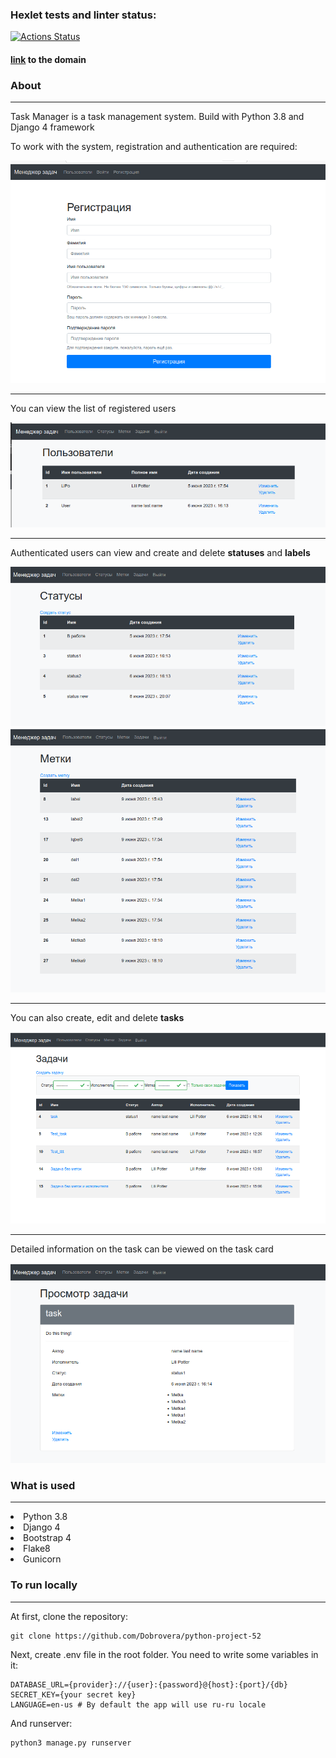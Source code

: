 ### Hexlet tests and linter status:
[![Actions Status](https://github.com/Dobrovera/python-project-52/workflows/hexlet-check/badge.svg)](https://github.com/Dobrovera/python-project-52/actions)

#### [link](python-project-52-production-8542.up.railway.app) to the domain


### About
<hr>
Task Manager is a task management system. Build with Python 3.8 and Django 4 framework

To work with the system, registration and authentication are required:

![PLOT](images/Reg_form.png)

---

You can view the list of registered users

![PLOT](images/Users.png)

---

Authenticated users can view and create and delete **statuses** and **labels**

![PLOT](images/Statuses.png)
![PLOT](images/Labels.png)

---

You can also create, edit and delete **tasks**

![PLOT](images/Tasks.png)

---

Detailed information on the task can be viewed on the task card

![PLOT](images/Task_card.png)


### What is used
<hr>
<li>Python 3.8</li>
<li>Django 4</li>
<li>Bootstrap 4</li>
<li>Flake8</li>
<li>Gunicorn</li>


### To run locally
<hr>

At first, clone the repository:

```
git clone https://github.com/Dobrovera/python-project-52
```

Next, create .env file in the root folder. You need to write some variables in it:

```
DATABASE_URL={provider}://{user}:{password}@{host}:{port}/{db}
SECRET_KEY={your secret key}
LANGUAGE=en-us # By default the app will use ru-ru locale
```

And runserver:

```
python3 manage.py runserver
```

